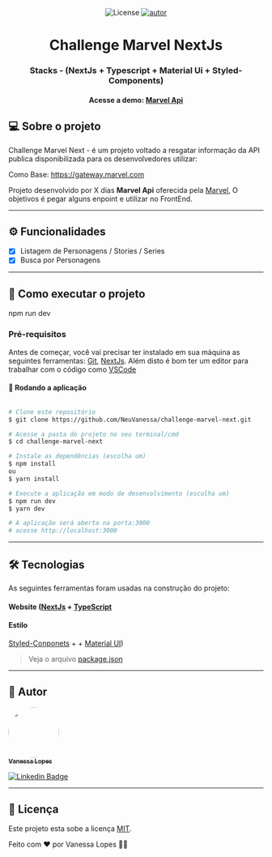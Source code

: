 <p align="center">

  <img alt="License" src="https://img.shields.io/badge/license-MIT-brightgreen">

  <a href="#">
    <img alt="autor" src="https://img.shields.io/badge/feito%20por-Thiago%20Silva-%237519C1">
  </a>
</p>

<h1 align="center">
 Challenge Marvel NextJs
</h1>
<h3 align="center">
	Stacks - (NextJs + Typescript + Material Ui + Styled-Components)
</h3>
<h4 align="center">
	Acesse a demo:
	<a href="">
		Marvel Api
	</a>
</h4>

## 💻 Sobre o projeto

Challenge Marvel Next - é um projeto voltado a resgatar informação da API publica disponibilizada para os desenvolvedores utilizar:

Como Base: https://gateway.marvel.com


Projeto desenvolvido por X dias **Marvel Api** oferecida pela [Marvel](https://developer.marvel.com/), 
O objetivos é pegar alguns enpoint e utilizar no FrontEnd.

---
## ⚙️ Funcionalidades

- [x] Listagem de Personagens / Stories / Series
- [x] Busca por Personagens
---


## 🚀 Como executar o projeto

npm run dev
### Pré-requisitos

Antes de começar, você vai precisar ter instalado em sua máquina as seguintes ferramentas:
[Git](https://git-scm.com), [NextJs](https://nextjs.org/docs).
Além disto é bom ter um editor para trabalhar com o código como [VSCode](https://code.visualstudio.com/)

#### 🧭 Rodando a aplicação

```bash

# Clone este repositório
$ git clone https://github.com/NeuVanessa/challenge-marvel-next.git

# Acesse a pasta do projeto no seu terminal/cmd
$ cd challenge-marvel-next

# Instale as dependências (escolha um)
$ npm install
ou
$ yarn install

# Execute a aplicação em modo de desenvolvimento (escolha um)
$ npm run dev
$ yarn dev

# A aplicação será aberta na porta:3000
# acesse http://localhost:3000

```

---

## 🛠 Tecnologias

As seguintes ferramentas foram usadas na construção do projeto:

#### **Website**  ([NextJs](https://nextjs.org/) + [TypeScript](https://www.typescriptlang.org/) 
#### **Estilo** 
[Styled-Conponets](https://styled-components.com/)  +   + [Material UI](https://mui.com/))
<br>

> Veja o arquivo  [package.json](https://github.com/NeuVanessa/challenge-marvel-next/blob/main/package.json)

---

## 🦸 Autor

<a href="https://twitch.tv/NeuTsukasa">
 <img style="border-radius: 50%;" src="https://github.com/NeuVanessa.png" width="100px;" alt=""/>
 <br />
 <sub><b>Vanessa Lopes</b></sub>
</a>
<br />

[![Linkedin Badge](https://img.shields.io/badge/-vanessalopes-blue?style=flat-square&logo=Linkedin&logoColor=white&link=https://www.linkedin.com/in/vanessa-lopes-798077128/)](https://www.linkedin.com/in/vanessa-lopes-798077128/)

---

## 📝 Licença

Este projeto esta sobe a licença [MIT](./LICENSE).

Feito com ❤️ por Vanessa Lopes 👋🏽
